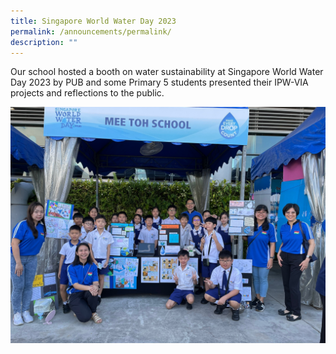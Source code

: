 ```yaml
---
title: Singapore World Water Day 2023
permalink: /announcements/permalink/
description: ""
---
```

Our school hosted a booth on water sustainability at Singapore World Water Day 2023 by PUB and some Primary 5 students presented their IPW-VIA projects and reflections to the public.

![](/images/Announcements/singapore%20world%20water%20day%202023.jpeg)